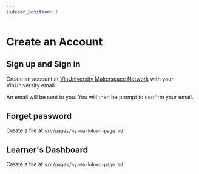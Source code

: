 ```yaml
---
sidebar_position: 1
---
```


# Create an Account

<!-- Add **Markdown or React** files to `src/pages` to create a **standalone page**:

- `src/pages/index.js` -> `localhost:3000/`
- `src/pages/foo.md` -> `localhost:3000/foo`
- `src/pages/foo/bar.js` -> `localhost:3000/foo/bar` -->

## Sign up and Sign in

Create an account at [VinUniversity Makerspace Network](https://makerspaces.vinmaker.org/signup) with your VinUniversity email.

An email will be sent to you. You will then be prompt to confirm your email.


## Forget password

Create a file at `src/pages/my-markdown-page.md`

## Learner's Dashboard

Create a file at `src/pages/my-markdown-page.md`